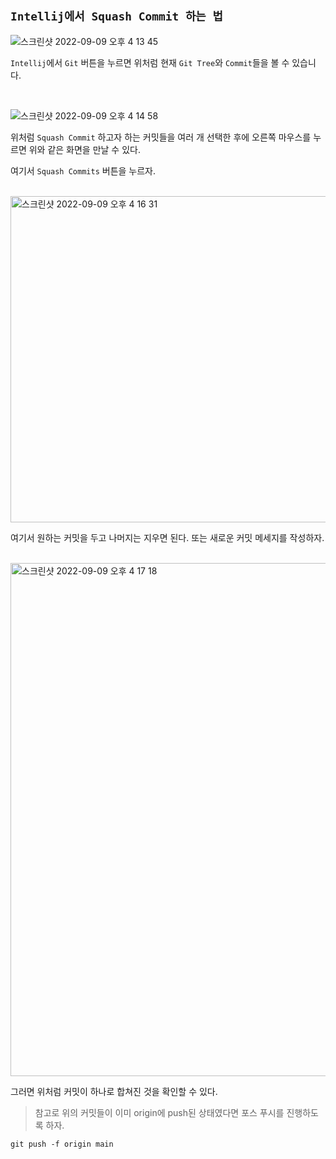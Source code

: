 ## `Intellij에서 Squash Commit 하는 법`

![스크린샷 2022-09-09 오후 4 13 45](https://user-images.githubusercontent.com/45676906/189292940-b7348425-c816-423f-85f4-0bbd1d3c3e04.png)

`Intellij`에서 `Git` 버튼을 누르면 위처럼 현재 `Git Tree`와 `Commit`들을 볼 수 있습니다.

<br>

![스크린샷 2022-09-09 오후 4 14 58](https://user-images.githubusercontent.com/45676906/189293156-b63df384-259e-4d4e-9cb0-a7197b3a6015.png)

위처럼 `Squash Commit` 하고자 하는 커밋들을 여러 개 선택한 후에 오른쪽 마우스를 누르면 위와 같은 화면을 만날 수 있다.

여기서 `Squash Commits` 버튼을 누르자.

<br>

<img width="522" alt="스크린샷 2022-09-09 오후 4 16 31" src="https://user-images.githubusercontent.com/45676906/189293386-7c59425f-6282-46fd-945d-a3cf2f1c4eb8.png">

여기서 원하는 커밋을 두고 나머지는 지우면 된다. 또는 새로운 커밋 메세지를 작성하자.

<br>

<img width="821" alt="스크린샷 2022-09-09 오후 4 17 18" src="https://user-images.githubusercontent.com/45676906/189293547-5cf39692-9646-489c-a867-12c403cc12f4.png">

그러면 위처럼 커밋이 하나로 합쳐진 것을 확인할 수 있다.

> 참고로 위의 커밋들이 이미 origin에 push된 상태였다면 포스 푸시를 진행하도록 하자.

```
git push -f origin main
```